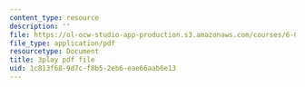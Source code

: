 ```yaml
---
content_type: resource
description: ''
file: https://ol-ocw-studio-app-production.s3.amazonaws.com/courses/6-0001-introduction-to-computer-science-and-programming-in-python-fall-2016/1c813f689d7cf8b52eb6eae66aab6e13_ax4eNMI9Dw.pdf
file_type: application/pdf
resourcetype: Document
title: 3play pdf file
uid: 1c813f68-9d7c-f8b5-2eb6-eae66aab6e13
---
```

